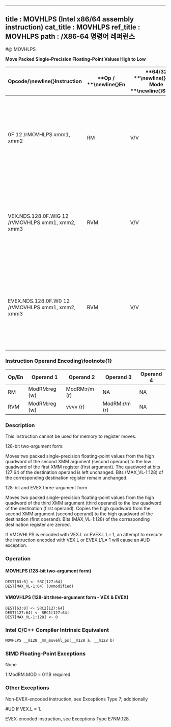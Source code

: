 ----------------------------
title : MOVHLPS (Intel x86/64 assembly instruction)
cat_title : MOVHLPS
ref_title : MOVHLPS
path : /X86-64 명령어 레퍼런스
----------------------------
#@ MOVHLPS

**Move Packed Single-Precision Floating-Point Values High to Low**

|**Opcode/**\newline{}**Instruction**|**Op / **\newline{}**En**|**64/32 **\newline{}**bit Mode **\newline{}**Support**|**CPUID **\newline{}**Feature **\newline{}**Flag**|**Description**|
|------------------------------------|-------------------------|------------------------------------------------------|--------------------------------------------------|---------------|
|0F 12 /rMOVHLPS xmm1, xmm2|RM|V/V|SSE|Move two packed single-precision floating-point values from high quadword of xmm2 to low quadword of xmm1.|
|VEX.NDS.128.0F.WIG 12 /rVMOVHLPS xmm1, xmm2, xmm3|RVM|V/V|AVX|Merge two packed single-precision floating-point values from high quadword of xmm3 and low quadword of xmm2.|
|EVEX.NDS.128.0F.W0 12 /rVMOVHLPS xmm1, xmm2, xmm3|RVM|V/V|AVX512F|Merge two packed single-precision floating-point values from high quadword of xmm3 and low quadword of xmm2.|
### Instruction Operand Encoding\footnote{1}


|Op/En|Operand 1|Operand 2|Operand 3|Operand 4|
|-----|---------|---------|---------|---------|
|RM|ModRM:reg (w)|ModRM:r/m (r)|NA|NA|
|RVM|ModRM:reg (w)|vvvv (r)|ModRM:r/m (r)|NA|
### Description


This instruction cannot be used for memory to register moves.

128-bit two-argument form:

Moves two packed single-precision floating-point values from the high quadword of the second XMM argument (second operand) to the low quadword of the first XMM register (first argument). The quadword at bits 127:64 of the destination operand is left unchanged. Bits (MAX_VL-1:128) of the corresponding destination register remain unchanged.

128-bit and EVEX three-argument form

Moves two packed single-precision floating-point values from the high quadword of the third XMM argument (third operand) to the low quadword of the destination (first operand). Copies the high quadword from the second XMM argument (second operand) to the high quadword of the destination (first operand). Bits (MAX_VL-1:128) of the corresponding destination register are zeroed.

If VMOVHLPS is encoded with VEX.L or EVEX.L'L= 1, an attempt to execute the instruction encoded with VEX.L or EVEX.L'L= 1 will cause an #UD exception.


### Operation
#### MOVHLPS (128-bit two-argument form)
```info-verb
DEST[63:0]  <- SRC[127:64]
DEST[MAX_VL-1:64] (Unmodified)
```
#### VMOVHLPS (128-bit three-argument form - VEX & EVEX)
```info-verb
DEST[63:0]  <- SRC2[127:64]
DEST[127:64]  <- SRC1[127:64]
DEST[MAX_VL-1:128]  <- 0
```

### Intel C/C++ Compiler Intrinsic Equivalent

```cpp
MOVHLPS __m128 _mm_movehl_ps(__m128 a, __m128 b)
```
### SIMD Floating-Point Exceptions


None



1.ModRM.MOD = 011B required

### Other Exceptions


Non-EVEX-encoded instruction, see Exceptions Type 7; additionally

#UD If VEX.L = 1.

EVEX-encoded instruction, see Exceptions Type E7NM.128.

